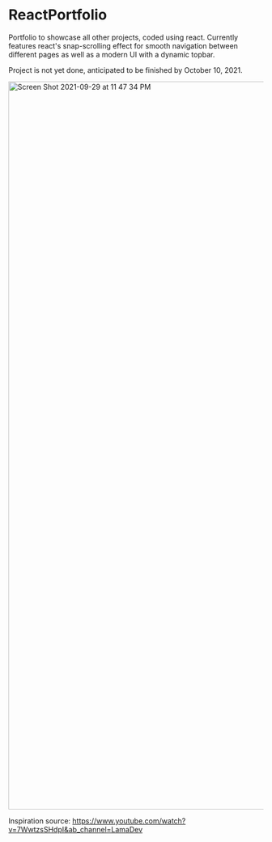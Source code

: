 # ReactPortfolio
Portfolio to showcase all other projects, coded using react. Currently features react's snap-scrolling effect for smooth navigation between different pages as well as a modern UI with a dynamic topbar.

Project is not yet done, anticipated to be finished by October 10, 2021.

<img width="1440" alt="Screen Shot 2021-09-29 at 11 47 34 PM" src="https://user-images.githubusercontent.com/66883135/135401736-77497456-ac71-48df-b16e-9b52d9b630b4.png">


Inspiration source: https://www.youtube.com/watch?v=7WwtzsSHdpI&ab_channel=LamaDev

